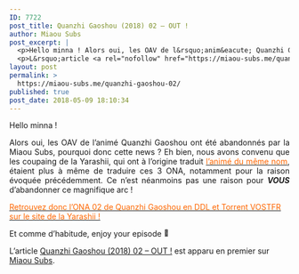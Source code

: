 ```yaml
---
ID: 7722
post_title: Quanzhi Gaoshou (2018) 02 – OUT !
author: Miaou Subs
post_excerpt: |
  <p>Hello minna ! Alors oui, les OAV de l&rsquo;anim&eacute; Quanzhi Gaoshou ont &eacute;t&eacute; abandonn&eacute;s par la Miaou Subs, pourquoi donc cette news ? Eh bien, nous avons convenu que les coupaing de la Yarashii, qui ont &agrave; l&rsquo;origine traduit l&rsquo;anim&eacute; du m&ecirc;me nom, &eacute;taient plus &agrave; m&ecirc;me de traduire ces 3 ONA, notamment pour la</p>
  <p>L&rsquo;article <a rel="nofollow" href="https://miaou-subs.me/quanzhi-gaoshou-02/">Quanzhi Gaoshou (2018) 02 &ndash; OUT !</a> est apparu en premier sur <a rel="nofollow" href="https://miaou-subs.me/">Miaou Subs</a>.</p>
layout: post
permalink: >
  https://miaou-subs.me/quanzhi-gaoshou-02/
published: true
post_date: 2018-05-09 18:10:34
---
```

<p style="text-align: justify;">Hello minna !</p>
<p style="text-align: justify;">Alors oui, les OAV de l&#8217;animé Quanzhi Gaoshou ont été abandonnés par la Miaou Subs, pourquoi donc cette news ? Eh bien, nous avons convenu que les coupaing de la Yarashii, qui ont à l&#8217;origine traduit <a href="https://www.yarashii.fr/tka"  rel="noopener"><span style="color: #ff6600;">l&#8217;animé du même nom</span></a>, étaient plus à même de traduire ces 3 ONA, notamment pour la raison évoquée précédemment. Ce n&#8217;est néanmoins pas une raison pour <strong><em>VOUS </em></strong>d&#8217;abandonner ce magnifique arc !</p>
<p><a href="https://www.yarashii.fr/2018/05/tka-oav-02/"  rel="noopener"><span style="color: #ff6600;">Retrouvez donc l&#8217;ONA 02 de Quanzhi Gaoshou en DDL et Torrent VOSTFR sur le site de la Yarashii !</span></a></p>
<p>Et comme d&#8217;habitude, enjoy your episode <img src="https://s.w.org/images/core/emoji/2.4/72x72/1f642.png" alt="🙂" class="wp-smiley" style="height: 1em; max-height: 1em;" /></p>
<p>L’article <a rel="nofollow" href="https://miaou-subs.me/quanzhi-gaoshou-02/">Quanzhi Gaoshou (2018) 02 &#8211; OUT !</a> est apparu en premier sur <a rel="nofollow" href="https://miaou-subs.me/">Miaou Subs</a>.</p>